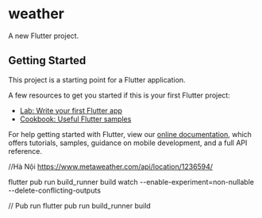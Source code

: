 # weather

A new Flutter project.

## Getting Started

This project is a starting point for a Flutter application.

A few resources to get you started if this is your first Flutter project:

- [Lab: Write your first Flutter app](https://flutter.dev/docs/get-started/codelab)
- [Cookbook: Useful Flutter samples](https://flutter.dev/docs/cookbook)

For help getting started with Flutter, view our
[online documentation](https://flutter.dev/docs), which offers tutorials,
samples, guidance on mobile development, and a full API reference.


//Hà Nội
https://www.metaweather.com/api/location/1236594/

flutter pub run build_runner build watch --enable-experiment=non-nullable --delete-conflicting-outputs

// Pub run
flutter pub run build_runner build
